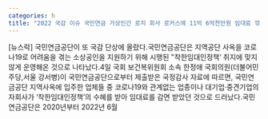 ```yaml
---
categories: h
title: "2022 국감 이슈 국민연금 가상인간 로지 회사 로커스에 11억 6억천만원 임대료 깎아줘"
---
```

[뉴스락] 국민연금공단이 또 국감 단상에 올랐다.국민연금공단은 지역공단 사옥을 코로나19로 어려움을 겪는 소상공인을 지원하기 위해 시행된 "착한임대인정책‘ 취지에 맞지 않게 운영해온 것으로 나타났다.4일 국회 보건복위원회 소속 한정애 국회의원(더불어민주당,서울 강서병)이 국민연금공단으로부터 제출받은 국정감사 자료에 따르면, 국민연금공단 지역사옥에 입주한 업체들 중 코로나19와 관계없는 업종이나 대기업·중견기업의 자회사가 ‘착한임대인정책’의 수혜를 받아 임대료를 감면 받았던 것으로 드러났다.국민연금공단은 2020년부터 2022년 6월